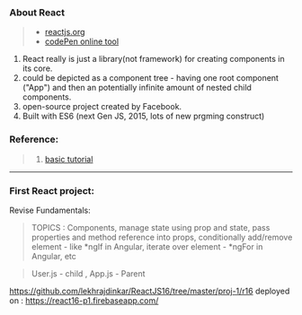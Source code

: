 ### About React

> - [reactjs.org](https://reactjs.org/)
> - [codePen online tool](https://codepen.io/)

1. React really is just a library(not framework) for creating components in its core.
2. could be depicted as a component tree - having one root component ("App") and then an potentially infinite amount of nested child components.
3. open-source project created by Facebook.
4. Built with ES6 (next Gen JS, 2015, lots of new prgming construct)


### Reference:
> 1. [basic tutorial](https://www.taniarascia.com/getting-started-with-react/)

***

### First React project: 

Revise Fundamentals:
 > TOPICS : Components, manage state using prop and state, pass properties and method reference into props, conditionally add/remove element - like *ngIf in Angular, iterate over element - *ngFor in Angular, etc

> User.js - child , App.js - Parent

https://github.com/lekhrajdinkar/ReactJS16/tree/master/proj-1/r16
deployed on : https://react16-p1.firebaseapp.com/

